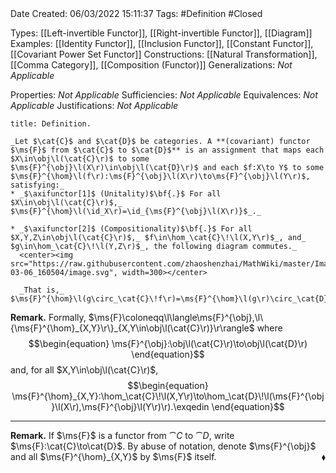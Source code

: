 <br />
<br />

Date Created: 06/03/2022 15:11:37
Tags: #Definition #Closed 

Types: [[Left-invertible Functor]], [[Right-invertible Functor]], [[Diagram]]
Examples: [[Identity Functor]], [[Inclusion Functor]], [[Constant Functor]], [[Covariant Power Set Functor]]
Constructions: [[Natural Transformation]], [[Comma Category]], [[Composition (Functor)]]
Generalizations: _Not Applicable_

Properties: _Not Applicable_
Sufficiencies: _Not Applicable_
Equivalences: _Not Applicable_
Justifications: _Not Applicable_

``` ad-Definition
title: Definition.

_Let $\cat{C}$ and $\cat{D}$ be categories. A **(covariant) functor $\ms{F}$ from $\cat{C}$ to $\cat{D}$** is an assignment that maps each $X\in\obj\l(\cat{C}\r)$ to some $\ms{F}^{\obj}\l(X\r)\in\obj\l(\cat{D}\r)$ and each $f:X\to Y$ to some $\ms{F}^{\hom}\l(f\r):\ms{F}^{\obj}\l(X\r)\to\ms{F}^{\obj}\l(Y\r)$, satisfying:_
* _$\axifunctor[1]$ (Unitality)$\bf{.}$ For all $X\in\obj\l(\cat{C}\r)$,_ $\ms{F}^{\hom}\l(\id_X\r)=\id_{\ms{F}^{\obj}\l(X\r)}$_._

* _$\axifunctor[2]$ (Compositionality)$\bf{.}$ For all $X,Y,Z\in\obj\l(\cat{C}\r)$,_ $f\in\hom_\cat{C}\!\l(X,Y\r)$_, and_ $g\in\hom_\cat{C}\!\l(Y,Z\r)$_, the following diagram commutes._
  <center><img src="https://raw.githubusercontent.com/zhaoshenzhai/MathWiki/master/Images/2022-03-06_160504/image.svg", width=300></center>

  _That is,_ $\ms{F}^{\hom}\l(g\circ_\cat{C}\!f\r)=\ms{F}^{\hom}\l(g\r)\circ_\cat{D}\!\ms{F}^{\hom}\l(f\r)$_._

```

**Remark.** Formally, $\ms{F}\coloneqq\l\langle\ms{F}^{\obj},\l\{\ms{F}^{\hom}_{X,Y}\r\}_{X,Y\in\obj\l(\cat{C}\r)}\r\rangle$ where
$$\begin{equation}
    \ms{F}^{\obj}:\obj\l(\cat{C}\r)\to\obj\l(\cat{D}\r)
\end{equation}$$
and, for all $X,Y\in\obj\l(\cat{C}\r)$,
$$\begin{equation}
    \ms{F}^{\hom}_{X,Y}:\hom_\cat{C}\!\l(X,Y\r)\to\hom_\cat{D}\!\l(\ms{F}^{\obj}\l(X\r),\ms{F}^{\obj}\l(Y\r)\r).\exqedin
\end{equation}$$

---

**Remark.** If $\ms{F}$ is a functor from $\cat{C}$ to $\cat{D}$, write $\ms{F}:\cat{C}\to\cat{D}$. By abuse of notation, denote $\ms{F}^{\obj}$ and all $\ms{F}^{\hom}_{X,Y}$ by $\ms{F}$ itself.<span style="float:right;">$\blacklozenge$</span>
